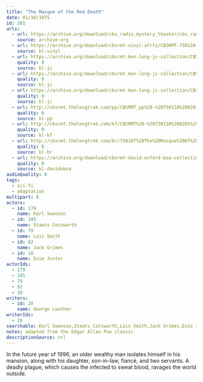 ```yaml
---
title: "The Masque of the Red Death"
date: 01/10/1975
id: 201
urls: 
  - url: https://archive.org/download/cbs_radio_mystery_theater/cbs_radio_mystery_theater-0201-0250.zip/cbs_radio_mystery_theater-0201-0250%2Fcbsrmt_0201_the_masque_of_the_red_death.mp3
    source: archive-org
  - url: https://archive.org/download/cbsrmt-vinyl-afrts/CBSRMT-750110-0201-The-Masque-Of-The-Red-Death_afrts.mp3
    source: kl-vinyl
  - url: https://archive.org/download/cbsrmt-ken-long-jc-collection/CBSRMT - 750110 0201 Masque Of The Red Death vbr fb2_jc.mp3
    quality: 0
    source: kl-jc
  - url: https://archive.org/download/cbsrmt-ken-long-jc-collection/CBSRMT - 750110 0201 Masque Of The Red Death vbr kb2_jc.mp3
    quality: 0
    source: kl-jc
  - url: https://archive.org/download/cbsrmt-ken-long-jc-collection/CBSRMT - 750110 0201 Masque Of The Red Death vbr kb_jc.mp3
    quality: 0
    source: kl-jc
  - url: http://cbsrmt.thelongtrek.com/pp/CBSRMT_pp%20-%20750110%200201%20The%20Masque%20of%20the%20Red%20Death.mp3
    quality: 0
    source: kl-pp
  - url: http://cbsrmt.thelongtrek.com/kf/CBSRMT%20-%20750110%200201%20The%20Masque%20Of%20The%20Red%20Death_kf.mp3
    quality: 0
    source: kl-kf
  - url: http://cbsrmt.thelongtrek.com/br/750107%20The%20Masque%20Of%20The%20Red%20Death%20WOR.mp3
    quality: 0
    source: kl-br
  - url: https://archive.org/download/cbsrmt-david-oxford-boa-collection/CBSRMT-750110-0201-The-Masque-of-The-Red-Death-(64-44)_kf-{BoA}.mp3
    quality: 0
    source: kl-davidoboa
audioQuality: 0
tags: 
  - sci-fi
  - adaptation
multipart: 0
actors:  
  - id: 179
    name: Karl Swenson  
  - id: 105
    name: Staats Cotsworth  
  - id: 79
    name: Lois Smith  
  - id: 82
    name: Jack Grimes  
  - id: 10
    name: Evie Juster
actorIds:  
  - 179  
  - 105  
  - 79  
  - 82  
  - 10
writers:  
  - id: 28
    name: George Lowther
writerIds:  
  - 28
searchable: Karl Swenson,Staats Cotsworth,Lois Smith,Jack Grimes,Evie Juster George Lowther
notes: adapted from the Edgar Allan Poe classic
descriptionSource: nrl
---
```

In the future year of 1996, an older wealthy man isolates himself in his mansion, along with his daughter, son-in-law, fiancé, and two servants. A deadly plague, which causes the infected to sweat blood, ravages the world outside.